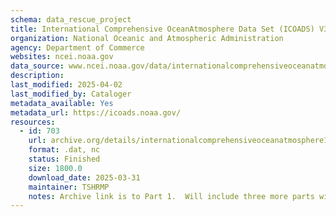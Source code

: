 ```yaml
---
schema: data_rescue_project 
title: International Comprehensive OceanAtmosphere Data Set (ICOADS) V3
organization: National Oceanic and Atmospheric Administration
agency: Department of Commerce
websites: ncei.noaa.gov
data_source: www.ncei.noaa.gov/data/internationalcomprehensiveoceanatmosphere/
description: 
last_modified: 2025-04-02
last_modified_by: Cataloger
metadata_available: Yes
metadata_url: https://icoads.noaa.gov/
resources:
  - id: 703
    url: archive.org/details/internationalcomprehensiveoceanatmosphere1
    format: .dat, nc
    status: Finished
    size: 1800.0
    download_date: 2025-03-31
    maintainer: TSHRMP
    notes: Archive link is to Part 1.  Will include three more parts with url formatarchive.org/details/international-comprehensive-ocean-atmosphere-{part number}
---
```

